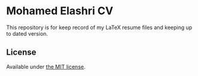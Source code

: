 
# Mohamed Elashri CV 

This repository is for keep record of my LaTeX resume files and keeping up to dated version. 

## License

Available under [the MIT license](https://opensource.org/licenses/MIT).